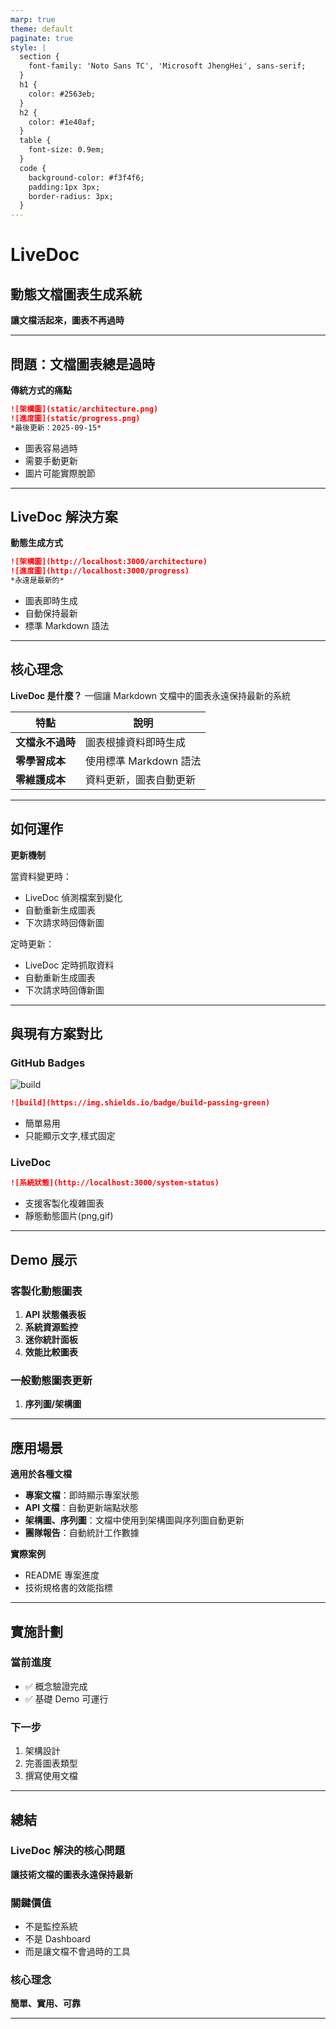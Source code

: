 ```yaml
---
marp: true
theme: default
paginate: true
style: |
  section {
    font-family: 'Noto Sans TC', 'Microsoft JhengHei', sans-serif;
  }
  h1 {
    color: #2563eb;
  }
  h2 {
    color: #1e40af;
  }
  table {
    font-size: 0.9em;
  }
  code {
    background-color: #f3f4f6;
    padding:1px 3px;
    border-radius: 3px;
  }
---
```


# LiveDoc
## 動態文檔圖表生成系統

**讓文檔活起來，圖表不再過時**

---

## 問題：文檔圖表總是過時

**傳統方式的痛點**
```markdown
![架構圖](static/architecture.png)
![進度圖](static/progress.png)
*最後更新：2025-09-15*
```

- 圖表容易過時
- 需要手動更新
- 圖片可能實際脫節

---

## LiveDoc 解決方案

**動態生成方式**
```markdown
![架構圖](http://localhost:3000/architecture)
![進度圖](http://localhost:3000/progress)
*永遠是最新的*
```

- 圖表即時生成
- 自動保持最新
- 標準 Markdown 語法

---

## 核心理念

**LiveDoc 是什麼？**
一個讓 Markdown 文檔中的圖表永遠保持最新的系統

| 特點 | 說明 |
|------|------|
| **文檔永不過時** | 圖表根據資料即時生成 |
| **零學習成本** | 使用標準 Markdown 語法 |
| **零維護成本** | 資料更新，圖表自動更新 |

---

## 如何運作

**更新機制**

當資料變更時：
- LiveDoc 偵測檔案到變化
- 自動重新生成圖表
- 下次請求時回傳新圖

定時更新：
- LiveDoc 定時抓取資料
- 自動重新生成圖表
- 下次請求時回傳新圖

---

## 與現有方案對比
### GitHub Badges
![build](https://img.shields.io/badge/build-passing-green)
```markdown
![build](https://img.shields.io/badge/build-passing-green)
```
- 簡單易用
- 只能顯示文字,樣式固定

### LiveDoc
```markdown
![系統狀態](http://localhost:3000/system-status)
```
- 支援客製化複雜圖表
- 靜態動態圖片(png,gif)

---

## Demo 展示


### 客製化動態圖表
1. **API 狀態儀表板**
2. **系統資源監控**
3. **迷你統計面板**
4. **效能比較圖表**

### 一般動態圖表更新
1. **序列圖/架構圖**


---

## 應用場景

**適用於各種文檔**

- **專案文檔**：即時顯示專案狀態
- **API 文檔**：自動更新端點狀態
- **架構圖、序列圖**：文檔中使用到架構圖與序列圖自動更新
- **團隊報告**：自動統計工作數據

**實際案例**
- README 專案進度
- 技術規格書的效能指標
---

## 實施計劃

### 當前進度
- ✅ 概念驗證完成
- ✅ 基礎 Demo 可運行

### 下一步
1. 架構設計
2. 完善圖表類型
3. 撰寫使用文檔
   

---

## 總結

### LiveDoc 解決的核心問題
**讓技術文檔的圖表永遠保持最新**

### 關鍵價值
- 不是監控系統
- 不是 Dashboard  
- 而是讓文檔不會過時的工具

### 核心理念
**簡單、實用、可靠**

---
